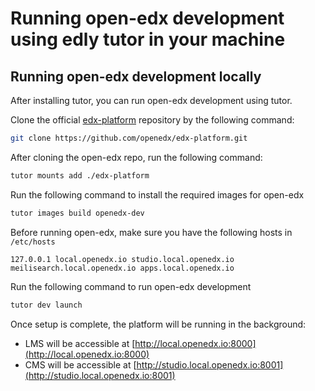 # Running open-edx development using edly tutor in your machine

## Running open-edx development locally
After installing tutor, you can run open-edx development using tutor.

Clone the official [edx-platform](https://github.com/openedx/edx-platform) repository by the following command:
```bash
git clone https://github.com/openedx/edx-platform.git
```

After cloning the open-edx repo, run the following command:
```bash
tutor mounts add ./edx-platform
```

Run the following command to install the required images for open-edx
```bash
tutor images build openedx-dev
```

Before running open-edx, make sure you have the following hosts in ```/etc/hosts```
```
127.0.0.1 local.openedx.io studio.local.openedx.io meilisearch.local.openedx.io apps.local.openedx.io
```

Run the following command to run open-edx development
```bash
tutor dev launch
```

Once setup is complete, the platform will be running in the background:
- LMS will be accessible at [http://local.openedx.io:8000](http://local.openedx.io:8000)
- CMS will be accessible at [http://studio.local.openedx.io:8001](http://studio.local.openedx.io:8001)

<!-- Optionally, You can test the open-edx development working perfectly by removing ```meilisearch.local.openedx.io``` from ```127.0.0.1 local.openedx.io studio.local.openedx.io meilisearch.local.openedx.io apps.local.openedx.io``` in ```/etc/hosts``` -->
